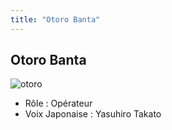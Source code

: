 ```yaml
---
title: "Otoro Banta"
---
```


Otoro Banta
-----------

![otoro](/images/stories/saga/gundamage/persos/otoro.png)
- Rôle : Opérateur  
- Voix Japonaise : Yasuhiro Takato

